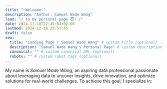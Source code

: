 ```yaml
---
title: "~Welcome~"
description: "Author: Samuel Wade Wang"
lead: "/ to my personal page 😇! /"
date: 2024-11-18T22:45:04+02:00
lastmod: 2024-12-18 23:51:45
draft: false
seo:
  title: "Landing Page | Samuel Wade Wang" # custom title (optional)
  description: "Samuel Wade Wang's Personal Page" # custom description (recommended)
  canonical: "" # custom canonical URL (optional)
  robots: "" # custom robot tags (optional)
---
```


My name is _Samuel Wade Wang_, an aspiring data professional passionate about leveraging data to uncover insights, drive innovation, and optimize solutions for real-world challenges. To achieve this goal, I specialize in:
